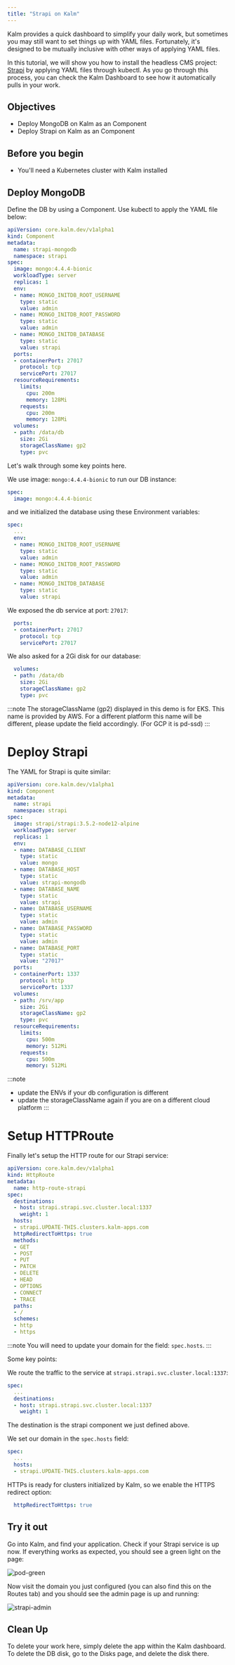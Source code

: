 ```yaml
---
title: "Strapi on Kalm"
---
```


Kalm provides a quick dashboard to simplify your daily work, but sometimes you may still want to set things up with YAML files. Fortunately, it's designed to be mutually inclusive with other ways of applying YAML files.

In this tutorial, we will show you how to install the headless CMS project: [Strapi](https://strapi.io/) by applying YAML files through kubectl. As you go through this process, you can check the Kalm Dashboard to see how it automatically pulls in your work.

## Objectives

- Deploy MongoDB on Kalm as an Component
- Deploy Strapi on Kalm as an Component

## Before you begin

- You'll need a Kubernetes cluster with Kalm installed

## Deploy MongoDB

Define the DB by using a Component. Use kubectl to apply the YAML file below:

```yaml
apiVersion: core.kalm.dev/v1alpha1
kind: Component
metadata:
  name: strapi-mongodb
  namespace: strapi
spec:
  image: mongo:4.4.4-bionic
  workloadType: server
  replicas: 1
  env:
  - name: MONGO_INITDB_ROOT_USERNAME
    type: static
    value: admin
  - name: MONGO_INITDB_ROOT_PASSWORD
    type: static
    value: admin
  - name: MONGO_INITDB_DATABASE
    type: static
    value: strapi
  ports:
  - containerPort: 27017
    protocol: tcp
    servicePort: 27017
  resourceRequirements:
    limits:
      cpu: 200m
      memory: 128Mi
    requests:
      cpu: 200m
      memory: 128Mi
  volumes:
  - path: /data/db
    size: 2Gi
    storageClassName: gp2
    type: pvc
```

Let's walk through some key points here.

We use image: `mongo:4.4.4-bionic` to run our DB instance:

```yaml
spec:
  image: mongo:4.4.4-bionic
```

and we initialized the database using these Environment variables:

```yaml
spec:
  ...
  env:
  - name: MONGO_INITDB_ROOT_USERNAME
    type: static
    value: admin
  - name: MONGO_INITDB_ROOT_PASSWORD
    type: static
    value: admin
  - name: MONGO_INITDB_DATABASE
    type: static
    value: strapi
```

We exposed the db service at port: `27017`:

```yaml
  ports:
  - containerPort: 27017
    protocol: tcp
    servicePort: 27017
```

We also asked for a 2Gi disk for our database:

```yaml
  volumes:
  - path: /data/db
    size: 2Gi
    storageClassName: gp2
    type: pvc
```

:::note
The storageClassName (gp2) displayed in this demo is for EKS. This name is provided by AWS. For a different platform this name will be different, please update the field accordingly. (For GCP it is pd-ssd)
:::

# Deploy Strapi

The YAML for Strapi is quite similar:

```yaml
apiVersion: core.kalm.dev/v1alpha1
kind: Component
metadata:
  name: strapi
  namespace: strapi
spec:
  image: strapi/strapi:3.5.2-node12-alpine
  workloadType: server
  replicas: 1
  env:
  - name: DATABASE_CLIENT
    type: static
    value: mongo
  - name: DATABASE_HOST
    type: static
    value: strapi-mongodb
  - name: DATABASE_NAME
    type: static
    value: strapi
  - name: DATABASE_USERNAME
    type: static
    value: admin
  - name: DATABASE_PASSWORD
    type: static
    value: admin
  - name: DATABASE_PORT
    type: static
    value: "27017"
  ports:
  - containerPort: 1337
    protocol: http
    servicePort: 1337
  volumes:
  - path: /srv/app
    size: 2Gi
    storageClassName: gp2
    type: pvc
  resourceRequirements:
    limits:
      cpu: 500m
      memory: 512Mi
    requests:
      cpu: 500m
      memory: 512Mi
```

:::note
- update the ENVs if your db configuration is different
- update the storageClassName again if you are on a different cloud platform
:::

# Setup HTTPRoute

Finally let's setup the HTTP route for our Strapi service:

```yaml
apiVersion: core.kalm.dev/v1alpha1
kind: HttpRoute
metadata:
  name: http-route-strapi
spec:
  destinations:
  - host: strapi.strapi.svc.cluster.local:1337
    weight: 1
  hosts:
  - strapi.UPDATE-THIS.clusters.kalm-apps.com
  httpRedirectToHttps: true
  methods:
  - GET
  - POST
  - PUT
  - PATCH
  - DELETE
  - HEAD
  - OPTIONS
  - CONNECT
  - TRACE
  paths:
  - /
  schemes:
  - http
  - https
```

:::note
You will need to update your domain for the field: `spec.hosts`.
:::

Some key points:

We route the traffic to the service at `strapi.strapi.svc.cluster.local:1337`:

```yaml
spec:
  ...
  destinations:
  - host: strapi.strapi.svc.cluster.local:1337
    weight: 1
```

The destination is the strapi component we just defined above.

We set our domain in the `spec.hosts` field:

```yaml
spec:
  ...
  hosts:
  - strapi.UPDATE-THIS.clusters.kalm-apps.com
```

HTTPs is ready for clusters initialized by Kalm, so we enable the HTTPS redirect option:

```yaml
  httpRedirectToHttps: true
```

## Try it out

Go into Kalm, and find your application. Check if your Strapi service is up now. If everything works as expected, you should see a green light on the page:

![pod-green](assets/strapi-pod-green.jpg)

Now visit the domain you just configured (you can also find this on the Routes tab) and you should see the admin page is up and running:

![strapi-admin](assets/strapi-admin.jpg)

## Clean Up

To delete your work here, simply delete the app within the Kalm dashboard. To delete the DB disk, go to the Disks page, and delete the disk there.

